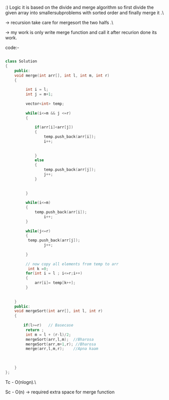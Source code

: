:) Logic 
it is based on the divide and merge algorithm so first divide the given array into smallersubproblems with sorted order and finally merge it .\\

-> recursion take care for mergesort the two halfs .\\

-> my work is only write merge function and call it after recurion done its work.


code:-

```cpp

class Solution
{
    public:
    void merge(int arr[], int l, int m, int r)
    {
            
         int i = l;
         int j = m+1;
         
         vector<int> temp;
         
         while(i<=m && j <=r)
         {
             
             if(arr[i]<arr[j])
             {
                 temp.push_back(arr[i]);
                 i++;
                 
                 
             }
             else
             {
                 temp.push_back(arr[j]);
                 j++;
             }
             
             
         }
         
         while(i<=m)
         {
             temp.push_back(arr[i]);
                 i++;
         }
         
         while(j<=r)
         {
          temp.push_back(arr[j]);
                 j++;
             
         }
         
         // now copy all elements from temp to arr
          int k =0;
         for(int i = l ; i<=r;i++)
         {
             arr[i]= temp[k++];
         }
         
         
    }
    public:
    void mergeSort(int arr[], int l, int r)
    {
        
        if(l>=r)   // Basecase
         return ; 
         int m = l + (r-l)/2;
         mergeSort(arr,l,m);  //Bharosa
         mergeSort(arr,m+1,r); //Bharosa
         merge(arr,l,m,r);    //Apna kaam 
        
        
        
    }
};


```

Tc - O(nlogn).\\

Sc - O(n) ->  required extra space for merge function  